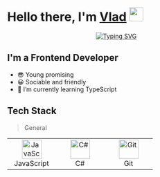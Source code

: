 <h1>Hello there, I'm <a href="#" target="_blank">Vlad</a> 
<img src="https://github.com/blackcater/blackcater/raw/main/images/Hi.gif" height="32"/></h1>
<div align="center">
	<a href="https://git.io/typing-svg" align="center"><img src="https://readme-typing-svg.herokuapp.com?font=Fira+Code&pause=1000&color=E342F7&center=true&vCenter=true&width=435&lines=Frontend+Developer+from+Russia" alt="Typing SVG" /></a>
	</div>


<div id="info">
	<h2>I'm a Frontend Developer</h2>
	<ul>
		<li>😎 Young promising</li>
		<li>😀 Sociable and friendly</li>
		<li>🌱 I’m currently learning TypeScript</li>
	</ul>
</div>

<div>
	<h2>Tech Stack</h2>
	<blockquote>
		<p dir="auto">General</p>
	</blockquote>
	<table width="100%">
		<tbody>
			<tr>
				<td align="center" width="96">
	      				<a href="#debabin-stack">
            					<img src="https://cdn.jsdelivr.net/gh/devicons/devicon/icons/javascript/javascript-original.svg" width="45" height="45" alt="JavaScript"/>
	     				</a>
	      				<br>JavaScript
	   			</td>
	    			<td align="center" width="96">
	      				<a href="#debabin-stack">
						<img src="https://cdn.jsdelivr.net/gh/devicons/devicon/icons/csharp/csharp-plain.svg" width="45" height="45" alt="C#"/>
	     				</a>
	      				<br>C#
	   			</td>
	    			<td align="center" width="96">
	      				<a href="#debabin-stack">
            					<img src="https://cdn.jsdelivr.net/gh/devicons/devicon/icons/git/git-original.svg" width="45" height="45" alt="Git"/>
	      				</a>
	      				<br>Git
	    			</td>   
	  		</tr> 
		</tbody>
	</table>
</div>
